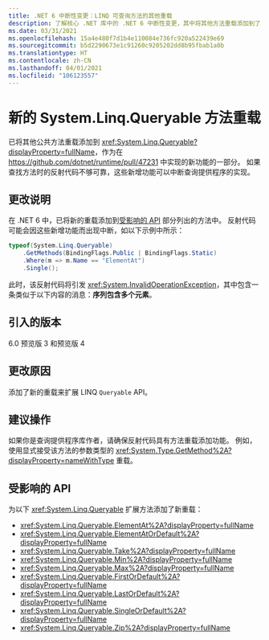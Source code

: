 ```yaml
---
title: .NET 6 中断性变更：LINQ 可查询方法的其他重载
description: 了解核心 .NET 库中的 .NET 6 中断性变更，其中将其他方法重载添加到了 System.Linq.Queryable 类型。
ms.date: 03/31/2021
ms.openlocfilehash: 15a4e480f7d1b4e110084e736fc920a522439e69
ms.sourcegitcommit: b5d2290673e1c91260c9205202dd8b95fbab1a0b
ms.translationtype: HT
ms.contentlocale: zh-CN
ms.lasthandoff: 04/01/2021
ms.locfileid: "106123557"
---
```

# <a name="new-systemlinqqueryable-method-overloads"></a>新的 System.Linq.Queryable 方法重载

已将其他公共方法重载添加到 <xref:System.Linq.Queryable?displayProperty=fullName>，作为在 <https://github.com/dotnet/runtime/pull/47231> 中实现的新功能的一部分。 如果查找方法时的反射代码不够可靠，这些新增功能可以中断查询提供程序的实现。

## <a name="change-description"></a>更改说明

在 .NET 6 中，已将新的重载添加到[受影响的 API](#affected-apis) 部分列出的方法中。 反射代码可能会因这些新增功能而出现中断，如以下示例中所示：

```csharp
typeof(System.Linq.Queryable)
    .GetMethods(BindingFlags.Public | BindingFlags.Static)
    .Where(m => m.Name == "ElementAt")
    .Single();
```

此时，该反射代码将引发 <xref:System.InvalidOperationException>，其中包含一条类似于以下内容的消息：**序列包含多个元素**。

## <a name="version-introduced"></a>引入的版本

6.0 预览版 3 和预览版 4

## <a name="reason-for-change"></a>更改原因

添加了新的重载来扩展 LINQ `Queryable` API。

## <a name="recommended-action"></a>建议操作

如果你是查询提供程序库作者，请确保反射代码具有方法重载添加功能。 例如，使用显式接受该方法的参数类型的 <xref:System.Type.GetMethod%2A?displayProperty=nameWithType> 重载。

## <a name="affected-apis"></a>受影响的 API

为以下 <xref:System.Linq.Queryable> 扩展方法添加了新重载：

- <xref:System.Linq.Queryable.ElementAt%2A?displayProperty=fullName>
- <xref:System.Linq.Queryable.ElementAtOrDefault%2A?displayProperty=fullName>
- <xref:System.Linq.Queryable.Take%2A?displayProperty=fullName>
- <xref:System.Linq.Queryable.Min%2A?displayProperty=fullName>
- <xref:System.Linq.Queryable.Max%2A?displayProperty=fullName>
- <xref:System.Linq.Queryable.FirstOrDefault%2A?displayProperty=fullName>
- <xref:System.Linq.Queryable.LastOrDefault%2A?displayProperty=fullName>
- <xref:System.Linq.Queryable.SingleOrDefault%2A?displayProperty=fullName>
- <xref:System.Linq.Queryable.Zip%2A?displayProperty=fullName>

<!--

### Category

- Core .NET libraries
- LINQ

### Affected APIs

- `Overload:System.Linq.Queryable.ElementAt`
- `Overload:System.Linq.Queryable.ElementAtOrDefault`
- `Overload:System.Linq.Queryable.Take`
- `Overload:System.Linq.Queryable.Min`
- `Overload:System.Linq.Queryable.Max`
- `Overload:System.Linq.Queryable.FirstOrDefault`
- `Overload:System.Linq.Queryable.LastOrDefault`
- `Overload:System.Linq.Queryable.SingleOrDefault`
- `Overload:System.Linq.Queryable.Zip`

-->
